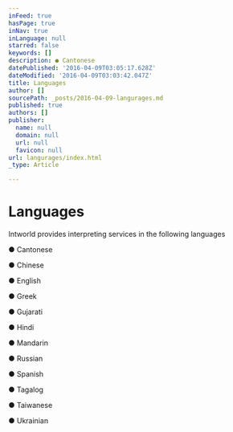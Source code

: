 ```yaml
---
inFeed: true
hasPage: true
inNav: true
inLanguage: null
starred: false
keywords: []
description: ● Cantonese
datePublished: '2016-04-09T03:05:17.628Z'
dateModified: '2016-04-09T03:03:42.047Z'
title: Languages
author: []
sourcePath: _posts/2016-04-09-langurages.md
published: true
authors: []
publisher:
  name: null
  domain: null
  url: null
  favicon: null
url: langurages/index.html
_type: Article

---
```

# Languages

Intworld provides interpreting services in the following languages

● Cantonese

● Chinese

● English

● Greek

● Gujarati

● Hindi

● Mandarin

● Russian

● Spanish

● Tagalog

● Taiwanese

● Ukrainian
